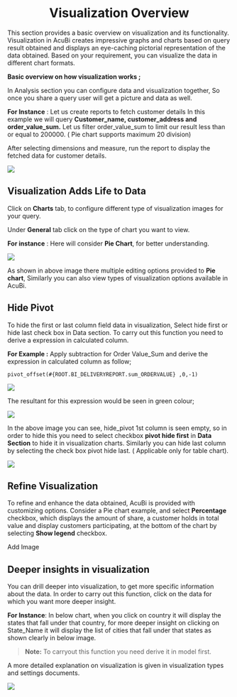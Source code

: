
<center><h1>Visualization Overview</h1></center>

This section provides a basic overview on visualization and its functionality.
Visualization in AcuBi creates impressive graphs and charts based on query result obtained and displays an eye-caching pictorial representation of the data obtained. Based on your requirement, you can visualize the data in different chart formats.

**Basic overview on how visualization works ;**

In Analysis section you can configure data and visualization together, So once you share a query user will get a picture and data as well.

**For Instance** : Let us create reports to fetch customer details  In this example we will query  **Customer_name, customer_address and order_value_sum.** Let us filter order_value_sum to limit our result less than or equal to 200000. ( Pie chart supports maximum 20 division)

After selecting dimensions and measure, run the report to display the fetched data for customer details.

![
](https://raw.githubusercontent.com/sv18042016/fp1/b8aad43c522f9e3f211ee64e97819bb66b98ff81/images/full_vis1.png)


## Visualization Adds Life to Data

Click on **Charts** tab, to configure different type of visualization images for your query. 

Under **General** tab click on the type of chart you want to view.

**For instance** : Here will consider **Pie Chart**, for better understanding.

![
](https://raw.githubusercontent.com/sv18042016/fp1/eafbc564010f8906e66589373f5039607a0e68b6/images/visu_pie_chart1.png)

As shown in above image there multiple editing options provided to **Pie chart**, Similarly you can also view types of visualization options available in AcuBi.

## Hide Pivot

To hide the first or last column field data  in visualization, Select hide first or hide last check box in Data section.
To carry out this function you need to derive a expression in calculated column.

**For Example :** Apply subtraction for Order Value_Sum and derive the expression in calculated column as follow;

```
pivot_offset(#{ROOT.BI_DELIVERYREPORT.sum_ORDERVALUE} ,0,-1)
```
![
](https://raw.githubusercontent.com/sv18042016/fp1/f5065fab3212580100d2bb0d06de4bd7085f18a7/images/hide_pivot1.png)

The resultant for this expression would be seen in green colour;

![
](https://raw.githubusercontent.com/sv18042016/fp1/3be153bc7e175559809c6c873dcb281c2a8e5783/images/hide_pivot2.png)

In the above image you can see, hide_pivot 1st column is seen empty, so in order to hide this you need to select checkbox **pivot hide first** in **Data Section** to hide it in visualization charts. Similarly you can hide last column by selecting the check box pivot hide last. ( Applicable only for table chart). 

![
](https://raw.githubusercontent.com/sv18042016/fp1/3be153bc7e175559809c6c873dcb281c2a8e5783/images/hide_pivot3.png)


## Refine Visualization

To refine and enhance the data obtained, AcuBi is provided with customizing options. Consider a Pie chart example, and select **Percentage** checkbox, which displays the amount of share, a customer holds in total value and display customers participating, at the bottom of the chart by selecting **Show legend** checkbox.

Add Image

## Deeper insights in visualization

You can drill deeper into visualization, to get more specific information about the data. In order to carry out this function, click on the data for which you want more deeper insight.

**For Instance**: In below chart, when you click on country it will display the states that fall under that country, for more deeper insight on clicking on State_Name it will display the list of cities that fall under that states as shown clearly in below image.
 
 > **Note:**  To carryout this function you need derive it in model first.

A more detailed explanation on visualization is given in visualization types and settings documents.

![
](https://raw.githubusercontent.com/sv18042016/fp1/bd51433e92663a090ee5049d77c52fdbb36a2fa3/images/drill_visu.png)
<!--stackedit_data:
eyJoaXN0b3J5IjpbMTkwOTQzMDM4OSw3MDg5MTAxMjAsMzgxND
MzOTI4LDEzODk2NjQyOTYsLTExMTMyMDQ1MDYsLTgzMzEzNzg2
NCwtMTQ2NTIxMDU1Miw2MTQ1Mjk4MzEsODE5MDQzMTU1LDQyMT
EzNjgzNiwtMTI5NTkxMTA3OSwtMzk5OTU5MDcsMTU1MzI5ODM1
LC02NDE4NDIyMjMsMjM1MDYxOTIzLC0xNzAzMzE5MDEzXX0=
-->